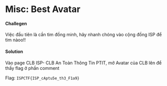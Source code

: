 # Misc: Best Avatar
#### Challegen
Việc đầu tiên là cần tìm đồng minh, hãy nhanh chóng vào cộng đồng ISP để tìm nàoo!!
#### Solution
Vào page CLB ISP- CLB An Toàn Thông Tin PTIT, mở Avatar của CLB lên để thấy flag ở phần comment
<img >

Flag: `ISPCTF{ISP_cAptu5e_th3_F1a9}`